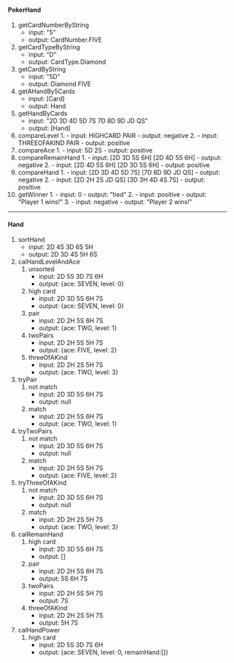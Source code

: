 #### PokerHand
1. getCardNumberByString
    - input: "5"
    - output: CardNumber.FIVE
2. getCardTypeByString
    - input: "D"
    - output: CardType.Diamond
3. getCardByString
    - input: "5D"
    - output: Diamond FIVE
4. getAHandBy5Cards
    - input: [Card]
    - output: Hand
5. getHandByCards
    - input: "2D 3D 4D 5D 7S 7D 8D 9D JD QS"
    - output: [Hand]
6. compareLevel
    1. 
        - input: HIGHCARD PAIR
        - output: negative
    2. 
        - input: THREEOFAKIND PAIR
        - output: positive
7. compareAce
    1. 
        - input: 5D 2S
        - output: positive
8. compareRemainHand
    1. 
        - input: [2D 3D 5S 6H] [2D 4D 5S 6H]
        - output: negative
    2. 
        - input: [2D 4D 5S 6H] [2D 3D 5S 6H] 
        - output: positive
9. compareHand
    1. 
        - input: [2D 3D 4D 5D 7S] [7D 8D 9D JD QS]
        - output: negative
    2. 
        - input: [2D 2H 2S JD QS] [3D 3H 4D 4S 7S]
        - output: positive
10. getWinner
    1. 
        - input: 0
        - output: "tied"
    2. 
        - input: positive
        - output: "Player 1 wins!"
    3. 
        - input: negative
        - output: "Player 2 wins!"
 ---
#### Hand
1. sortHand
    - input: 2D 4S 3D 6S 5H
    - output: 2D 3D 4S 5H 6S
2. calHandLevelAndAce
    1. unsorted
        - input: 2D 5S 3D 7S 6H
        - output: {ace: SEVEN, level: 0}
    2. high card
        - input: 2D 3D 5S 6H 7S
        - output: {ace: SEVEN, level: 0}
    3. pair
        - input: 2D 2H 5S 6H 7S
        - output: {ace: TWO, level: 1}
    4. twoPairs
        - input: 2D 2H 5S 5H 7S
        - output: {ace: FIVE, level: 2}
    5. threeOfAKind
        - input: 2D 2H 2S 5H 7S
        - output: {ace: TWO, level: 3}
2. tryPair
    1. not match
        - input: 2D 3D 5S 6H 7S
        - output: null
    2. match
        - input: 2D 2H 5S 6H 7S
        - output: {ace: TWO, level: 1}
3. tryTwoPairs
    1. not match
        - input: 2D 3D 5S 6H 7S
        - output: null
    2. match
        - input: 2D 2H 5S 5H 7S
        - output: {ace: FIVE, level: 2}
4. tryThreeOfAKind
    1. not match
        - input: 2D 3D 5S 6H 7S
        - output: null
    2. match
        - input: 2D 2H 2S 5H 7S
        - output: {ace: TWO, level: 3}
4. calRemainHand
    1. high card
        - input: 2D 3D 5S 6H 7S
        - output: []
    2. pair
        - input: 2D 2H 5S 6H 7S
        - output: 5S 6H 7S
    3. twoPairs
        - input: 2D 2H 5S 5H 7S
        - output: 7S
    4. threeOfAKind
        - input: 2D 2H 2S 5H 7S
        - output: 5H 7S
5. calHandPower
    1. high card
        - input: 2D 5S 3D 7S 6H
        - output: {ace: SEVEN, level: 0, remainHand:[]}